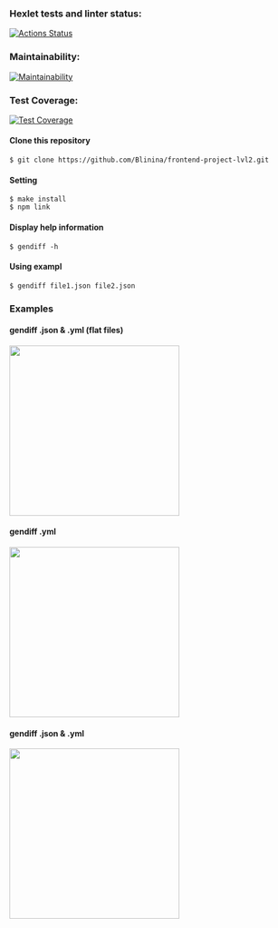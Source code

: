 ### Hexlet tests and linter status:
[![Actions Status](https://github.com/Blinina/frontend-project-lvl2/workflows/hexlet-check/badge.svg)](https://github.com/Blinina/frontend-project-lvl2/actions)
### Maintainability:
[![Maintainability](https://api.codeclimate.com/v1/badges/8eb5084a80bb5cefaf3b/maintainability)](https://codeclimate.com/github/Blinina/frontend-project-lvl2/maintainability)
### Test Coverage:
[![Test Coverage](https://api.codeclimate.com/v1/badges/8eb5084a80bb5cefaf3b/test_coverage)](https://codeclimate.com/github/Blinina/frontend-project-lvl2/test_coverage)

#### Clone this repository

````
$ git clone https://github.com/Blinina/frontend-project-lvl2.git
````
#### Setting

````
$ make install
$ npm link

````
#### Display help information
```
$ gendiff -h

```
#### Using exampl

```
$ gendiff file1.json file2.json
```

### Examples

#### gendiff .json & .yml (flat files)

<a href="https://asciinema.org/a/507181" target="_blank"><img src="https://asciinema.org/a/507181.svg"  width = "300px"/></a>


#### gendiff .yml

<a href="https://asciinema.org/a/507177" target="_blank"><img src="https://asciinema.org/a/507177.svg" width = "300px"/></a>

#### gendiff .json & .yml

<a href="https://asciinema.org/a/507176" target="_blank"><img src="https://asciinema.org/a/507176.svg" width = "300px"/></a>

